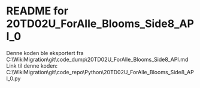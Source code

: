 # README for 20TD02U_ForAlle_Blooms_Side8_API_0
Denne koden ble eksportert fra C:\WikiMigration\git\code_dump\20TD02U_ForAlle_Blooms_Side8_API.md
Link til denne koden: C:\WikiMigration\git\code_repo\Python\20TD02U_ForAlle_Blooms_Side8_API_0.py
